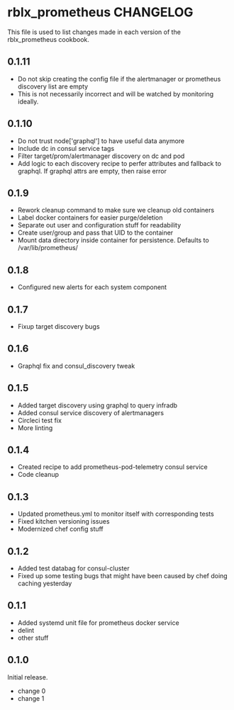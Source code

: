 # rblx_prometheus CHANGELOG

This file is used to list changes made in each version of the rblx_prometheus cookbook.

## 0.1.11
- Do not skip creating the config file if the alertmanager or prometheus discovery list are empty
- This is not necessarily incorrect and will be watched by monitoring ideally.

## 0.1.10
- Do not trust node['graphql'] to have useful data anymore
- Include dc in consul service tags
- Filter target/prom/alertmanager discovery on dc and pod
- Add logic to each discovery recipe to perfer attributes and fallback to graphql. If graphql attrs are empty, then raise error

## 0.1.9
- Rework cleanup command to make sure we cleanup old containers
- Label docker containers for easier purge/deletion
- Separate out user and configuration stuff for readability
- Create user/group and pass that UID to the container
- Mount data directory inside container for persistence. Defaults to /var/lib/prometheus/

## 0.1.8
- Configured new alerts for each system component

## 0.1.7
- Fixup target discovery bugs

## 0.1.6
- Graphql fix and consul_discovery tweak

## 0.1.5
- Added target discovery using graphql to query infradb
- Added consul service discovery of alertmanagers
- Circleci test fix
- More linting

## 0.1.4
- Created recipe to add prometheus-pod-telemetry consul service
- Code cleanup

## 0.1.3
- Updated prometheus.yml to monitor itself with corresponding tests
- Fixed kitchen versioning issues
- Modernized chef config stuff

## 0.1.2
- Added test databag for consul-cluster
- Fixed up some testing bugs that might have been caused by chef doing caching yesterday

## 0.1.1

- Added systemd unit file for prometheus docker service
- delint
- other stuff

## 0.1.0

Initial release.

- change 0
- change 1
